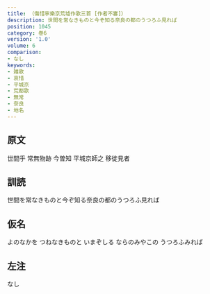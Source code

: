 ```yaml
---
title: （傷惜寧樂京荒墟作歌三首 [作者不審]）
description: 世間を常なきものと今ぞ知る奈良の都のうつろふ見れば
position: 1045
category: 巻6
version: '1.0'
volume: 6
comparison:
- なし
keywords:
- 雑歌
- 哀惜
- 平城京
- 荒都歌
- 無常
- 奈良
- 地名
---
```


## 原文

世間乎 常無物跡 今曽知 平城京師之 移徙見者

## 訓読

世間を常なきものと今ぞ知る奈良の都のうつろふ見れば

## 仮名

よのなかを つねなきものと いまぞしる ならのみやこの うつろふみれば

## 左注

なし
